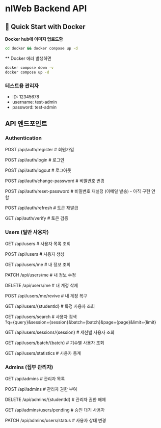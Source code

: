 # nlWeb Backend API

## 🚀 Quick Start with Docker

**Docker hub에 이미지 업로드함**
```bash
cd docker && docker compose up -d
```

** Docker 에러 발생하면
```bash
docker compose down -v
docker compose up -d
```

### 테스트용 관리자
- ID: 12345678
- username: test-admin
- password: test-admin


## API 엔드포인트
### Authentication
POST   /api/auth/register              # 회원가입

POST   /api/auth/login                 # 로그인

POST   /api/auth/logout                # 로그아웃

POST   /api/auth/change-password       # 비밀번호 변경

POST   /api/auth/reset-password        # 비밀번호 재설정 (이메일 발송) - 아직 구현 안 함

POST   /api/auth/refresh               # 토큰 재발급

GET    /api/auth/verify                # 토큰 검증

### Users (일반 사용자)
GET    /api/users                        # 사용자 목록 조회

POST   /api/users                        # 사용자 생성

GET    /api/users/me                     # 내 정보 조회

PATCH  /api/users/me                     # 내 정보 수정

DELETE /api/users/me                     # 내 계정 삭제

POST   /api/users/me/revive              # 내 계정 복구

GET    /api/users/{studentId}            # 특정 사용자 조회

GET    /api/users/search                 # 사용자 검색   
?q={query}&session={session}&batch={batch}&page={page}&limit={limit}

GET    /api/users/sessions/{session}     # 세션별 사용자 조회

GET    /api/users/batch/{batch}          # 기수별 사용자 조회

GET    /api/users/statistics             # 사용자 통계

### Admins (집부 관리자)
GET    /api/admins                              # 관리자 목록

POST   /api/admins                              # 관리자 권한 부여

DELETE /api/admins/{studentId}                    # 관리자 권한 해제

GET    /api/admins/users/pending                # 승인 대기 사용자

PATCH  /api/admins/users/status     # 사용자 상태 변경
